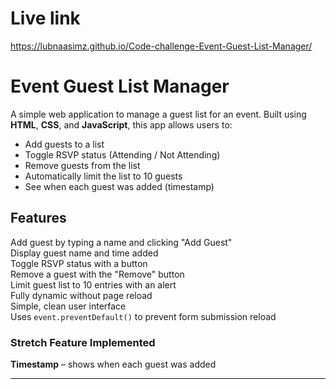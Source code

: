 # Live link
 https://lubnaasimz.github.io/Code-challenge-Event-Guest-List-Manager/

# Event Guest List Manager

A simple web application to manage a guest list for an event. Built using **HTML**, **CSS**, and **JavaScript**, this app allows users to:

- Add guests to a list
- Toggle RSVP status (Attending / Not Attending)
- Remove guests from the list
- Automatically limit the list to 10 guests
- See when each guest was added (timestamp)

## Features

 Add guest by typing a name and clicking "Add Guest"  
 Display guest name and time added  
 Toggle RSVP status with a button  
 Remove a guest with the "Remove" button  
 Limit guest list to 10 entries with an alert  
 Fully dynamic without page reload  
 Simple, clean user interface  
 Uses `event.preventDefault()` to prevent form submission reload

### Stretch Feature Implemented

**Timestamp** – shows when each guest was added

---

